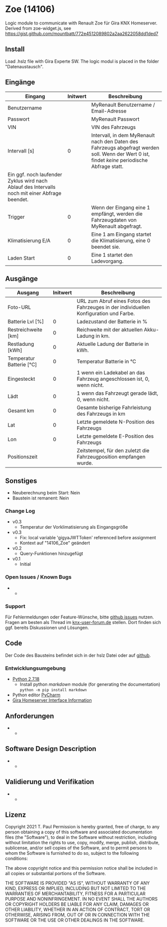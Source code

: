 # Zoe (14106)
Logic module to communicate with Renault Zoe für Gira KNX Homeserver. Derived from zoe-widget.js, see https://gist.github.com/mountbatt/772e4512089802a2aa2622058dd1ded7

## Install
Load .hslz file with Gira Experte SW. The logic modul is placed in the folder "Datenaustausch".

## Eingänge

| Eingang | Initwert | Beschreibung |
| --- | --- | --- |
| Benutzername | | MyRenault Benutzername / Email-Adresse |
| Passwort | | MyRenault Passwort 
| VIN | | VIN des Fahrzeugs |
| Intervall [s] | 0 | Intervall, in dem MyRenault nach den Daten des Fahrzeugs abgefragt werden soll. Wenn der Wert 0 ist, findet *keine* periodische Abfrage statt. 
  Ein ggf. noch laufender Zyklus wird nach Ablauf des Intervalls noch mit einer Abfrage beendet. |
| Trigger | 0 | Wenn der Eingang eine 1 empfängt, werden die Fahrzeugdaten von MyRenault abgefragt. | 
| Klimatisierung E/A | 0 | Eine 1 am Eingang startet die Klimatisierung, eine 0 beendet sie. |
| Laden Start | 0 | Eine 1 startet den Ladevorgang. |

## Ausgänge

| Ausgang | Initwert | Beschreibung |
| --- | --- | --- |
| Foto-URL | |URL zum Abruf eines Fotos des Fahrzeuges in der individuellen Konfiguration und Farbe. |
| Batterie Lvl [%] | 0 | Ladezustand der Batterie in % |
| Restreichweite [km] | 0 | Reichweite mit der aktuellen Akku-Ladung in km. |
| Restladung [kWh] | 0 | Aktuelle Ladung der Batterie in kWh. |
| Temperatur Batterie [°C] | 0 | Temperatur Batterie in °C |
| Eingesteckt | 0 | 1 wenn ein Ladekabel an das Fahrzeug angeschlossen ist, 0, wenn nicht.|
| Lädt | 0 |1 wenn das Fahrzeugt gerade lädt, 0, wenn nicht. |
| Gesamt km | 0 | Gesamte bisherige Fahrleistung des Fahrzeugs in km |
| Lat | 0 | Letzte gemeldete N-Position des Fahrzeugs |
| Lon | 0 | Letzte gemeldete E-Position des Fahrzeugs |
| Positionszeit |  | Zeitstempel, für den zuletzt die Fahrzeugposition empfangen wurde. |

## Sonstiges

- Neuberechnung beim Start: Nein
- Baustein ist remanent: Nein

### Change Log

- v0.3
    - Temperatur der Vorklimatisierung als Eingangsgröße
- v0.3
    - Fix: local variable 'gigyaJWTToken' referenced before assignment
    - Kontext auf "14106_Zoe" geändert
- v0.2
    - Query-Funktionen hinzugefügt
- v0.1
    - Initial

### Open Issues / Known Bugs
- -

### Support

Für Fehlermeldungen oder Feature-Wünsche, bitte [github issues](https://github.com/En3rGy/14106_Zoe/issues) nutzen.
Fragen am besten als Thread im [knx-user-forum.de](https://knx-user-forum.de) stellen. Dort finden sich ggf. bereits Diskussionen und Lösungen.

## Code

Der Code des Bausteins befindet sich in der hslz Datei oder auf [github](https://github.com/En3rGy/14106_Zoe).

### Entwicklungsumgebung

- [Python 2.7.18](https://www.python.org/download/releases/2.7/)
    - Install python *markdown* module (for generating the documentation) `python -m pip install markdown`
- Python editor [PyCharm](https://www.jetbrains.com/pycharm/)
- [Gira Homeserver Interface Information](http://www.hs-help.net/hshelp/gira/other_documentation/Schnittstelleninformationen.zip)

## Anforderungen

- - 

## Software Design Description

- - 

## Validierung und Verifikation

- -

## Lizenz

Copyright 2021 T. Paul
Permission is hereby granted, free of charge, to any person obtaining a copy of this software and associated documentation files (the "Software"), to deal in the Software without restriction, including without limitation the rights to use, copy, modify, merge, publish, distribute, sublicense, and/or sell copies of the Software, and to permit persons to whom the Software is furnished to do so, subject to the following conditions:

The above copyright notice and this permission notice shall be included in all copies or substantial portions of the Software.

THE SOFTWARE IS PROVIDED "AS IS", WITHOUT WARRANTY OF ANY KIND, EXPRESS OR IMPLIED, INCLUDING BUT NOT LIMITED TO THE WARRANTIES OF MERCHANTABILITY, FITNESS FOR A PARTICULAR PURPOSE AND NONINFRINGEMENT. IN NO EVENT SHALL THE AUTHORS OR COPYRIGHT HOLDERS BE LIABLE FOR ANY CLAIM, DAMAGES OR OTHER LIABILITY, WHETHER IN AN ACTION OF CONTRACT, TORT OR OTHERWISE, ARISING FROM, OUT OF OR IN CONNECTION WITH THE SOFTWARE OR THE USE OR OTHER DEALINGS IN THE SOFTWARE.
